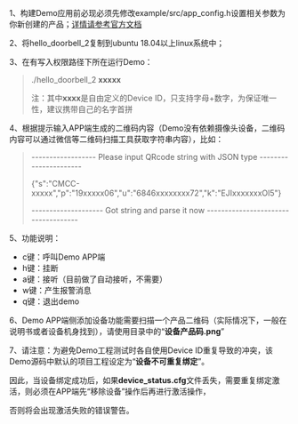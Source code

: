 1、构建Demo应用前必现必须先修改example/src/app_config.h设置相关参数为你新创建的产品；[详情请参考官方文档](https://docs.agora.io/cn/iot-apaas/device_media_call?platform=All%20Platforms)

2、将hello_doorbell_2复制到ubuntu 18.04以上linux系统中；

3、在有写入权限路径下所在运行Demo：
>./hello_doorbell_2 **xxxxx**
>
>注：其中**xxxx**是自由定义的Device ID，只支持字母+数字，为保证唯一性，建议携带自己的名字首拼

4、根据提示输入APP端生成的二维码内容（Demo没有依赖摄像头设备，二维码内容可以通过微信等二维码扫描工具获取字符串内容），比如：
>------------------ Please input QRcode string with JSON type ----------------------
>
>{"s":"CMCC-xxxxx","p":"19xxxxx06","u":"6846xxxxxxxx72","k":"EJIxxxxxxxOl5"}
>
>-------------------- Got string and parse it now ------------------------------------

5、功能说明：
- c键：呼叫Demo APP端
- h键：挂断
- a键：接听（目前做了自动接听，不需要）
- w键：产生报警消息
- q键：退出demo

6、Demo APP端侧添加设备功能需要扫描一个产品二维码（实际情况下，一般在说明书或者设备机身找到），请使用目录中的“**设备产品码.png**”

7、请注意：为避免Demo工程测试时各自使用Device ID重复导致的冲突，该Demo源码中默认的项目工程设定为“**设备不可重复绑定**”。

因此，当设备绑定成功后，如果**device_status.cfg**文件丢失，需要重复绑定激活，则必须在APP端先“移除设备”操作后再进行激活操作，

否则将会出现激活失败的错误警告。

